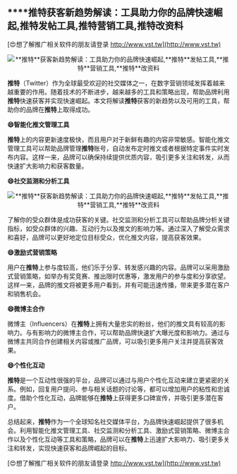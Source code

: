 ## ****推特**获客新趋势解读：工具助力你的品牌快速崛起,**推特**发帖工具,**推特**营销工具,**推特**改资料**

[😍想了解推广相关软件的朋友请登录 http://www.vst.tw](http://www.vst.tw)

 <center><img src="https://vst.tw/MP4/tuiguang/png/3.png" alt="**推特**获客新趋势解读：工具助力你的品牌快速崛起,**推特**发帖工具,**推特**营销工具,**推特**改资料"></center>

**推特**（Twitter）作为全球最受欢迎的社交媒体之一，在数字营销领域发挥着越来越重要的作用。随着技术的不断进步，越来越多的工具和策略出现，帮助品牌利用**推特**快速获客并实现快速崛起。本文将解读**推特**获客的新趋势以及可用的工具，帮助你的品牌在**推特**上取得成功。

**😄智能化推文管理工具**

**推特**上的内容更新速度极快，而且用户对于新鲜有趣的内容非常敏感。智能化推文管理工具可以帮助品牌管理**推特**账号，自动发布定时推文或者根据特定事件实时发布内容。这样一来，品牌可以确保持续提供优质内容，吸引更多关注和转发，从而快速扩大影响力和获客数量。

**😄社交监测和分析工具**

 <center><img src="https://vst.tw/MP4/tuiguang/png/4.png" alt="**推特**获客新趋势解读：工具助力你的品牌快速崛起,**推特**发帖工具,**推特**营销工具,**推特**改资料"></center>

了解你的受众群体是成功获客的关键。社交监测和分析工具可以帮助品牌分析关键指标，如受众群体的兴趣、互动行为以及推文的影响力等。通过深入了解受众需求和喜好，品牌可以更好地定位目标受众，优化推文内容，提高获客效果。

**😄激励式营销策略**

用户在**推特**上参与度较高，他们乐于分享、转发感兴趣的内容。品牌可以采用激励式营销策略，如举办有奖竞赛、推出限时优惠等，激发用户的参与度和分享欲望。这样一来，品牌的推文将被更多用户看到，并有可能迅速传播，带来更多潜在客户和销售机会。

**😄微博主合作**

微博主（Influencers）在**推特**上拥有大量忠实的粉丝，他们的推文具有较高的影响力。与有影响力的微博主合作，可以帮助品牌快速扩大曝光度和影响力。通过与微博主共同合作创建相关内容或推广品牌，可以吸引更多用户关注并提高获客效果。

**😄个性化互动**

**推特**是一个互动性很强的平台，品牌可以通过与用户个性化互动来建立更紧密的关系。例如，回复用户提问、参与相关话题的讨论等，都可以增加用户的粘性和忠诚度。借助个性化互动，品牌能够在**推特**上获得更多口碑宣传，并吸引更多潜在客户。

总结起来，**推特**作为一个全球知名社交媒体平台，为品牌快速崛起提供了很多机会。利用智能化推文管理工具、社交监测和分析工具、激励式营销策略、微博主合作以及个性化互动等工具和策略，品牌可以在**推特**上迅速扩大影响力、吸引更多关注和转发，实现快速获客和品牌崛起的目标。

[😍想了解推广相关软件的朋友请登录 http://www.vst.tw](http://www.vst.tw)



